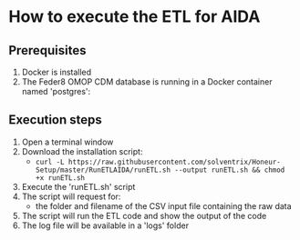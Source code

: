 # How to execute the ETL for AIDA

## Prerequisites
1. Docker is installed 
2. The Feder8 OMOP CDM database is running in a Docker container named 'postgres':
    
## Execution steps
1. Open a terminal window 
2. Download the installation script:
    * `curl -L https://raw.githubusercontent.com/solventrix/Honeur-Setup/master/RunETLAIDA/runETL.sh --output runETL.sh && chmod +x runETL.sh`
3. Execute the 'runETL.sh' script
4. The script will request for:
    * the folder and filename of the CSV input file containing the raw data
5. The script will run the ETL code and show the output of the code
6. The log file will be available in a 'logs' folder

